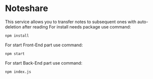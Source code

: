 # Noteshare
This service allows you to transfer notes to subsequent ones with auto-deletion after reading
For install needs package  use command:
```bash
npm install
```
For start Front-End part use command:
```bash
npm start
```
For start Back-End part use command:
```bash
npm index.js
```
